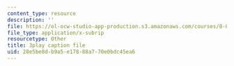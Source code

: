 ```yaml
---
content_type: resource
description: ''
file: https://ol-ocw-studio-app-production.s3.amazonaws.com/courses/8-04-quantum-physics-i-spring-2016/28e5be8db9a5e17888a770e0bdc45ea6_79GY-hI_emE.srt
file_type: application/x-subrip
resourcetype: Other
title: 3play caption file
uid: 28e5be8d-b9a5-e178-88a7-70e0bdc45ea6
---
```

